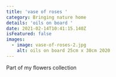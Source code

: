 ```yaml
---
title: 'vase of roses '
category: Bringing nature home
details: 'oils on board '
date: 2021-02-14T10:41:15.140Z
isFeatured: false
images:
  - image: vase-of-roses-2.jpg
    alt: oils on board 25cm x 30cm 2020
---
```


Part of my flowers collection
